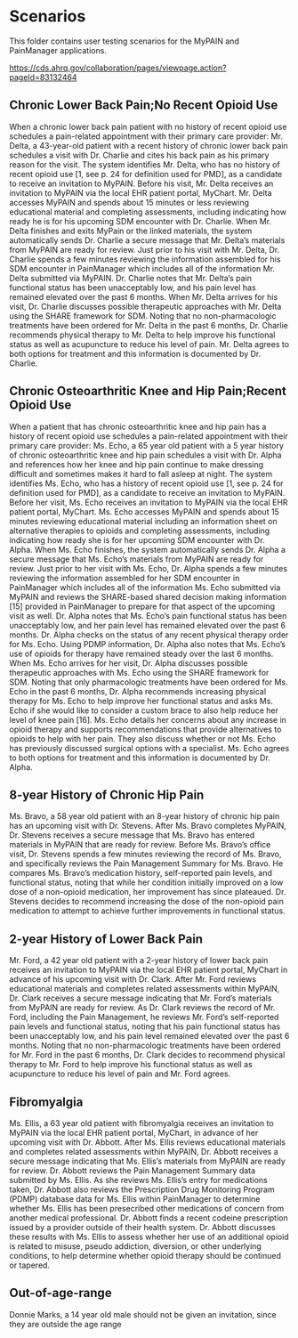 # Scenarios

This folder contains user testing scenarios for the MyPAIN and PainManager applications.

https://cds.ahrq.gov/collaboration/pages/viewpage.action?pageId=83132464

## Chronic Lower Back Pain;No Recent Opioid Use
When a chronic lower back pain patient with no history of recent opioid use schedules a pain-related appointment with their primary care provider: Mr. Delta, a 43-year-old patient with a recent history of chronic lower back pain schedules a visit with Dr. Charlie and cites his back pain as his primary reason for the visit. The system identifies Mr. Delta, who has no history of recent opioid use [1, see p. 24 for definition used for PMD], as a candidate to receive an invitation to MyPAIN. Before his visit, Mr. Delta receives an invitation to MyPAIN via the local EHR patient portal, MyChart. Mr. Delta accesses MyPAIN and spends about 15 minutes or less reviewing educational material and completing assessments, including indicating how ready he is for his upcoming SDM encounter with Dr. Charlie. When Mr. Delta finishes and exits MyPain or the linked materials, the system automatically sends Dr. Charlie a secure message that Mr. Delta’s materials from MyPAIN are ready for review. Just prior to his visit with Mr. Delta, Dr. Charlie spends a few minutes reviewing the information assembled for his SDM encounter in PainManager which includes all of the information Mr. Delta submitted via MyPAIN. Dr. Charlie notes that Mr. Delta’s pain functional status has been unacceptably low, and his pain level has remained elevated over the past 6 months. When Mr. Delta arrives for his visit, Dr. Charlie discusses possible therapeutic approaches with Mr. Delta using the SHARE framework for SDM. Noting that no non-pharmacologic treatments have been ordered for Mr. Delta in the past 6 months, Dr. Charlie recommends physical therapy to Mr. Delta to help improve his functional status as well as acupuncture to reduce his level of pain. Mr. Delta agrees to both options for treatment and this information is documented by Dr. Charlie.

## Chronic Osteoarthritic Knee and Hip Pain;Recent Opioid Use
When a patient that has chronic osteoarthritic knee and hip pain has a history of recent opioid use schedules a pain-related appointment with their primary care provider: Ms. Echo, a 65 year old patient with a 5 year history of chronic osteoarthritic knee and hip pain schedules a visit with Dr. Alpha and references how her knee and hip pain continue to make dressing difficult and sometimes makes it hard to fall asleep at night. The system identifies Ms. Echo, who has a history of recent opioid use [1, see p. 24 for definition used for PMD], as a candidate to receive an invitation to MyPAIN. Before her visit, Ms. Echo receives an invitation to MyPAIN via the local EHR patient portal, MyChart.  Ms. Echo accesses MyPAIN and spends about 15 minutes reviewing educational material including an information sheet on alternative therapies to opioids and completing assessments, including indicating how ready she is for her upcoming SDM encounter with Dr. Alpha. When Ms. Echo finishes, the system automatically sends Dr. Alpha a secure message that Ms. Echo’s materials from MyPAIN are ready for review. Just prior to her visit with Ms. Echo, Dr. Alpha spends a few minutes reviewing the information assembled for her SDM encounter in PainManager which includes all of the information Ms. Echo submitted via MyPAIN and reviews the SHARE-based shared decision making information [15] provided in PainManager to prepare for that aspect of the upcoming visit as well. Dr. Alpha notes that Ms. Echo’s pain functional status has been unacceptably low, and her pain level has remained elevated over the past 6 months. Dr. Alpha checks on the status of any recent physical therapy order for Ms. Echo. Using PDMP information, Dr. Alpha also notes that Ms. Echo’s use of opioids for therapy have remained steady over the last 6 months. When Ms. Echo arrives for her visit, Dr. Alpha discusses possible therapeutic approaches with Ms. Echo using the SHARE framework for SDM. Noting that only pharmacologic treatments have been ordered for Ms. Echo in the past 6 months, Dr. Alpha recommends increasing physical therapy for Ms. Echo to help improve her functional status and asks Ms. Echo if she would like to consider a custom brace to also help reduce her level of knee pain [16]. Ms. Echo details her concerns about any increase in opioid therapy and supports recommendations that provide alternatives to opioids to help with her pain. They also discuss whether or not Ms. Echo has previously discussed surgical options with a specialist. Ms. Echo agrees to both options for treatment and this information is documented by Dr. Alpha.

## 8-year History of Chronic Hip Pain
Ms. Bravo, a 58 year old patient with an 8-year history of chronic hip pain has an upcoming visit with Dr. Stevens. After Ms. Bravo completes MyPAIN, Dr. Stevens receives a secure message that Ms. Bravo has entered materials in MyPAIN that are ready for review. Before Ms. Bravo’s office visit, Dr. Stevens spends a few minutes reviewing the record of Ms. Bravo, and specifically reviews the Pain Management Summary for Ms. Bravo. He compares Ms. Bravo’s medication history, self-reported pain levels, and functional status, noting that while her condition initially improved on a low dose of a non-opioid medication, her improvement has since plateaued. Dr. Stevens decides to recommend increasing the dose of the non-opioid pain medication to attempt to achieve further improvements in functional status.

## 2-year History of Lower Back Pain
Mr. Ford, a 42 year old patient with a 2-year history of lower back pain receives an invitation to MyPAIN via the local EHR patient portal, MyChart in advance of his upcoming visit with Dr. Clark. After Mr. Ford reviews educational materials and completes related assessments within MyPAIN, Dr. Clark receives a secure message indicating that Mr. Ford’s materials from MyPAIN are ready for review. As Dr. Clark reviews the record of Mr. Ford, including the Pain Management, he reviews Mr. Ford’s self-reported pain levels and functional status, noting that his pain functional status has been unacceptably low, and his pain level remained elevated over the past 6 months. Noting that no non-pharmacologic treatments have been ordered for Mr. Ford in the past 6 months, Dr. Clark decides to recommend physical therapy to Mr. Ford to help improve his functional status as well as acupuncture to reduce his level of pain and Mr. Ford agrees.

## Fibromyalgia
Ms. Ellis, a 63 year old patient with fibromyalgia receives an invitation to MyPAIN via the local EHR patient portal, MyChart, in advance of her upcoming visit with Dr. Abbott. After Ms. Ellis reviews educational materials and completes related assessments within MyPAIN, Dr. Abbott receives a secure message indicating that Ms. Ellis’s materials from MyPAIN are ready for review. Dr. Abbott reviews the Pain Management Summary data submitted by Ms. Ellis. As she reviews Ms. Ellis’s entry for medications taken, Dr. Abbott also reviews the Prescription Drug Monitoring Program (PDMP) database data for Ms. Ellis within PainManager to determine whether Ms. Ellis has been presecribed other medications of concern from another medical professional. Dr. Abbott finds a recent codeine prescription issued by a provider outside of their health system. Dr. Abbott discusses these results with Ms. Ellis to assess whether her use of an additional opioid is related to misuse, pseudo addiction, diversion, or other underlying conditions, to help determine whether opioid therapy should be continued or tapered.

## Out-of-age-range
Donnie Marks, a 14 year old male should not be given an invitation, since they are outside the age range
